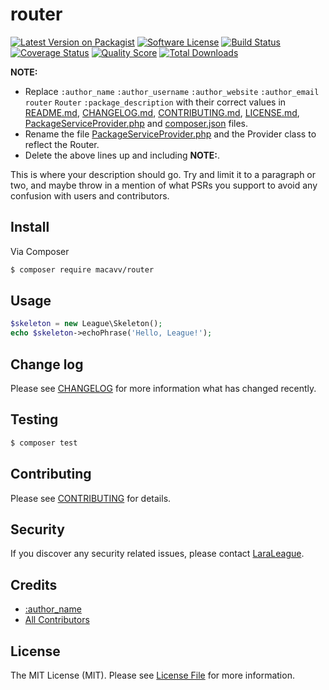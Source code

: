 # router

[![Latest Version on Packagist][ico-version]][link-packagist]
[![Software License][ico-license]](LICENSE.md)
[![Build Status][ico-travis]][link-travis]
[![Coverage Status][ico-scrutinizer]][link-scrutinizer]
[![Quality Score][ico-code-quality]][link-code-quality]
[![Total Downloads][ico-downloads]][link-downloads]


**NOTE:**
- Replace ```:author_name``` ```:author_username``` ```:author_website``` ```:author_email``` ```router``` ```Router``` ```:package_description``` with their correct values in [README.md](README.md), [CHANGELOG.md](CHANGELOG.md), [CONTRIBUTING.md](CONTRIBUTING.md), [LICENSE.md](LICENSE.md), [PackageServiceProvider.php](src/PackageServiceProvider.php) and [composer.json](composer.json) files.
- Rename the file [PackageServiceProvider.php](src/PackageServiceProvider.php) and the Provider class to reflect the Router.
- Delete the above lines up and including **NOTE:**.

This is where your description should go. Try and limit it to a paragraph or two, and maybe throw in a mention of what
PSRs you support to avoid any confusion with users and contributors.

## Install

Via Composer

``` bash
$ composer require macavv/router
```

## Usage

``` php
$skeleton = new League\Skeleton();
echo $skeleton->echoPhrase('Hello, League!');
```

## Change log

Please see [CHANGELOG](CHANGELOG.md) for more information what has changed recently.

## Testing

``` bash
$ composer test
```

## Contributing

Please see [CONTRIBUTING](CONTRIBUTING.md) for details.

## Security

If you discover any security related issues, please contact [LaraLeague](https://github.com/lara-league).

## Credits

- [:author_name][link-author]
- [All Contributors][link-contributors]

## License

The MIT License (MIT). Please see [License File](LICENSE.md) for more information.

[ico-version]: https://img.shields.io/packagist/v/league/router.svg?style=flat-square
[ico-license]: https://img.shields.io/badge/license-MIT-brightgreen.svg?style=flat-square
[ico-travis]: https://img.shields.io/travis/thephpleague/router/master.svg?style=flat-square
[ico-scrutinizer]: https://img.shields.io/scrutinizer/coverage/g/thephpleague/router.svg?style=flat-square
[ico-code-quality]: https://img.shields.io/scrutinizer/g/thephpleague/router.svg?style=flat-square
[ico-downloads]: https://img.shields.io/packagist/dt/league/router.svg?style=flat-square

[link-packagist]: https://packagist.org/packages/league/router
[link-travis]: https://travis-ci.org/thephpleague/router
[link-scrutinizer]: https://scrutinizer-ci.com/g/thephpleague/router/code-structure
[link-code-quality]: https://scrutinizer-ci.com/g/thephpleague/router
[link-downloads]: https://packagist.org/packages/league/router
[link-author]: https://github.com/:author_username
[link-contributors]: ../../contributors
